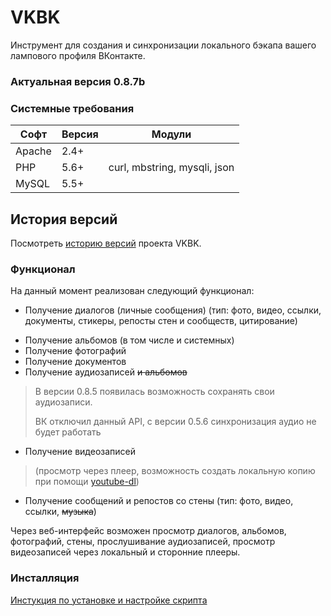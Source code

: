 # VKBK
Инструмент для создания и синхронизации локального бэкапа вашего лампового профиля ВКонтакте.

### Актуальная версия 0.8.7b

### Системные требования
Софт | Версия | Модули
--- | --- | ---
Apache | 2.4+ | 
PHP | 5.6+ | curl, mbstring, mysqli, json
MySQL | 5.5+ | 

## История версий
Посмотреть [историю версий](CHANGELOG.md) проекта VKBK.

### Функционал
На данный момент реализован следующий функционал:
+ Получение диалогов (личные сообщения) (тип: фото, видео, ссылки, документы, стикеры, репосты стен и сообществ, цитирование)
- Получение альбомов (в том числе и системных)
- Получение фотографий
- Получение документов
- Получение аудиозаписей ~~и альбомов~~
> В версии 0.8.5 появилась возможность сохранять свои аудиозаписи.
>
> ВК отключил данный API, с версии 0.5.6 синхронизация аудио не будет работать
- Получение видеозаписей
> (просмотр через плеер, возможность создать локальную копию при помощи [youtube-dl](https://github.com/rg3/youtube-dl))
* Получение сообщений и репостов со стены (тип: фото, видео, ссылки, ~~музыка~~)

Через веб-интерфейс возможен просмотр диалогов, альбомов, фотографий, стены, прослушивание аудиозаписей, просмотр видеозаписей через локальный и сторонние плееры.

### Инсталляция
[Инстукция по установке и настройке скрипта](https://github.com/Chiaki/VKBK/wiki/Установка-и-настройка)
